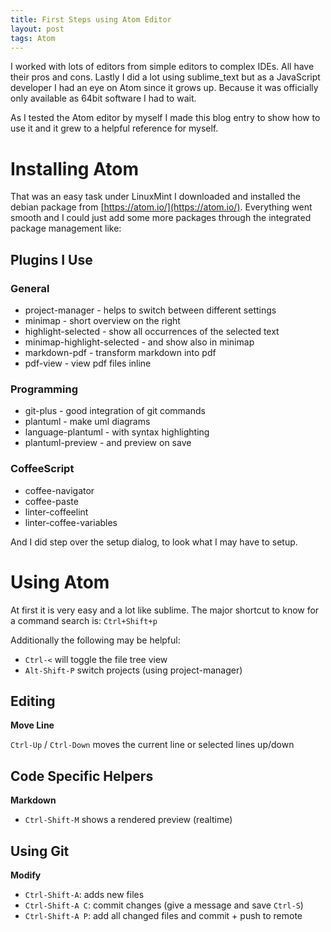 ```yaml
---
title: First Steps using Atom Editor
layout: post
tags: Atom
---
```


I worked with lots of editors from simple editors to complex IDEs. All have their
pros and cons. Lastly I did a lot using sublime_text but as a JavaScript developer
I had an eye on Atom since it grows up. Because it was officially only available
as 64bit software I had to wait.

As I tested the Atom editor by myself I made this blog entry to show how to use it
and it grew to a helpful reference for myself.


Installing Atom
================================================================================
That was an easy task under LinuxMint I downloaded and installed the debian package
from [https://atom.io/](https://atom.io/). Everything went smooth and I could just
add some more packages through the integrated package management like:

Plugins I Use
--------------------------------------------------------------------------------
### General
- project-manager - helps to switch between different settings
- minimap - short overview on the right
- highlight-selected - show all occurrences of the selected text
- minimap-highlight-selected - and show also in minimap
- markdown-pdf - transform markdown into pdf
- pdf-view - view pdf files inline

### Programming
- git-plus - good integration of git commands
- plantuml - make uml diagrams
- language-plantuml - with syntax highlighting
- plantuml-preview - and preview on save

### CoffeeScript
- coffee-navigator
- coffee-paste
- linter-coffeelint
- linter-coffee-variables

And I did step over the setup dialog, to look what I may have to setup.


Using Atom
================================================================================
At first it is very easy and a lot like sublime. The major shortcut to know for
a command search is: `Ctrl+Shift+p`

Additionally the following may be helpful:
- `Ctrl-<` will toggle the file tree view
- `Alt-Shift-P` switch projects (using project-manager)

Editing
--------------------------------------------------------------------------------

**Move Line**

`Ctrl-Up` / `Ctrl-Down` moves the current line or selected lines up/down


Code Specific Helpers
--------------------------------------------------------------------------------
**Markdown**
- `Ctrl-Shift-M` shows a rendered preview (realtime)


Using Git
--------------------------------------------------------------------------------

**Modify**

- `Ctrl-Shift-A`: adds new files
- `Ctrl-Shift-A C`: commit changes (give a message and save `Ctrl-S`)
- `Ctrl-Shift-A P`: add all changed files and commit + push to remote
